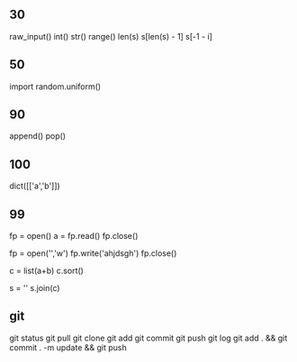## 30
raw_input()
int()
str()
range()
len(s)
s[len(s) - 1] s[-1 - i]

## 50
import
random.uniform()

## 90
append() 
pop()

## 100
dict([['a','b']])

## 99
fp = open()
a = fp.read()
fp.close()

fp = open('','w')
fp.write('ahjdsgh')
fp.close()

c = list(a+b)
c.sort()

s = ''
s.join(c)

## git
git status
git pull
git clone
git add
git commit
git push
git log
git add . && git commit . -m update && git push

